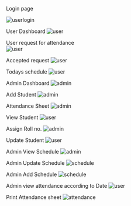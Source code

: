 Login page

![userlogin](images/login.png)

User Dashboard
![user](images/userdashboard.png)

User request for attendance  
![user](<images/attendance requested.png>)

Accepted request
![ user](images/studentaccepted.png)

Todays schedule
![user](images/schedule.png)

Admin Dashboard
![admin ](images/admindashboard.png)

Add Student
![admin](images/registeruser.png)

Attendance Sheet
![admin](images/attendancesheet.png)

View Student
![user](images/viewstudent.png)

Assign Roll no.
![admin](images/assignrollno.png)

Update Student
![user](images/updatestudent.png)

Admin View Schedule
![admin](images/viewschedule.png)

Admin Update Schedule
![schedule](images/updateschedule.png)

Admin Add Schedule
![schedule](images/insertschedule.png)

Admin view attendance according to Date
![user](images/studentacctodate.png)

Print Attendance sheet
![attendance](images/printfunction.png)
